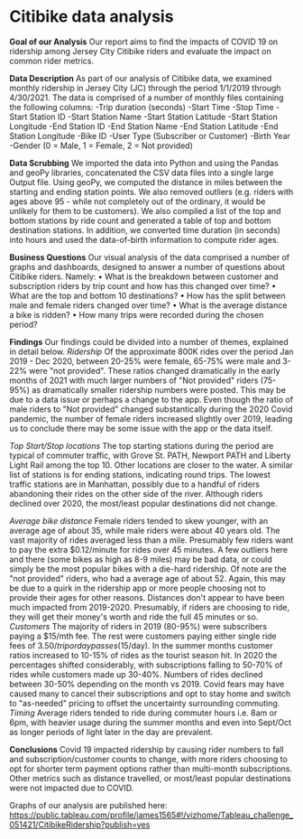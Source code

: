 
# Citibike data analysis

**Goal of our Analysis** 
Our report aims to find the impacts of COVID 19 on ridership among Jersey City Citibike riders and evaluate the impact on common rider metrics.

**Data Description** 
As part of our analysis of Citibike data, we examined monthly ridership in Jersey City (JC) through the period 1/1/2019 through 4/30/2021. The data is comprised of a number of monthly files containing the following columns: 
-Trip duration (seconds) 
-Start Time 
-Stop Time 
-Start Station ID 
-Start Station Name 
-Start Station Latitude 
-Start Station Longitude 
-End Station ID 
-End Station Name 
-End Station Latitude 
-End Station Longitude 
-Bike ID 
-User Type (Subscriber or Customer) 
-Birth Year 
-Gender (0 = Male, 1 = Female, 2 = Not provided)

**Data Scrubbing** 
We imported the data into Python and using the Pandas and geoPy libraries, concatenated the CSV data files into a single large Output file. Using geoPy, we computed the distance in miles between the starting and ending station points. We also removed outliers (e.g. riders with ages above 95 - while not completely out of the ordinary, it would be unlikely for them to be customers). We also compiled a list of the top and bottom stations by ride count and generated a table of top and bottom destination stations. In addition, we converted time duration (in seconds) into hours and used the data-of-birth information to compute rider ages.

**Business Questions** 
Our visual analysis of the data comprised a number of graphs and dashboards, designed to answer a number of questions about Citibike riders. Namely:
•	What is the breakdown between customer and subscription riders by trip count and how has this changed over time?
•	What are the top and bottom 10 destinations?
•	How has the split between male and female riders changed over time?
•	What is the average distance a bike is ridden?
•	How many trips were recorded during the chosen period?

**Findings** 
Our findings could be divided into a number of themes, explained in detail below.
*Ridership* 
Of the approximate 800K rides over the period Jan 2019 - Dec 2020, between 20-25% were female, 65-75% were male and 3-22% were "not provided". These ratios changed dramatically in the early months of 2021 with much larger numbers of "Not provided" riders (75-95%) as dramatically smaller ridership numbers were posted. This may be due to a data issue or perhaps a change to the app. Even though the ratio of male riders to "Not provided" changed substantically during the 2020 Covid pandemic, the number of female riders increased slightly over 2019, leading us to conclude there may be some issue with the app or the data itself.

*Top Start/Stop locations* 
The top starting stations during the period are typical of commuter traffic, with Grove St. PATH, Newport PATH and Liberty Light Rail among the top 10. Other locations are closer to the water. A similar list of stations is for ending stations, indicating round trips. The lowest traffic stations are in Manhattan, possibly due to a handful of riders abandoning their rides on the other side of the river. Although riders declined over 2020, the most/least popular destinations did not change.

*Average bike distance* 
Female riders tended to skew younger, with an average age of about 35, while male riders were about 40 years old. The vast majority of rides averaged less than a mile. Presumably few riders want to pay the extra $0.12/minute for rides over 45 minutes. A few outliers here and there (some bikes as high as 8-9 miles) may be bad data, or could simply be the most popular bikes with a die-hard ridership. Of note are the "not provided" riders, who had a average age of about 52. Again, this may be due to a quirk in the ridership app or more people choosing not to provide their ages for other reasons. Distances don't appear to have been much impacted from 2019-2020. Presumably, if riders are choosing to ride, they will get their money's worth and ride the full 45 minutes or so.
*Customers* 
The majority of riders in 2019 (80-95%) were subscribers paying a $15/mth fee. The rest were customers paying either single ride fees of $3.50/trip or day passes ($15/day). In the summer months customer ratios increased to 10-15% of rides as the tourist season hit. In 2020 the percentages shifted considerably, with subscriptions falling to 50-70% of rides while customers made up 30-40%. Numbers of rides declined between 30-50% depending on the month vs 2019. Covid fears may have caused many to cancel their subscriptions and opt to stay home and switch to "as-needed" pricing to offset the uncertainty surrounding commuting.
*Timing* 
Average riders tended to ride during commuter hours i.e. 8am or 6pm, with heavier usage during the summer months and even into Sept/Oct as longer periods of light later in the day are prevalent.

**Conclusions** 
Covid 19 impacted ridership by causing rider numbers to fall and subscription/customer counts to change, with more riders choosing to opt for shorter term payment options rather than multi-month subscriptions. Other metrics such as distance travelled, or most/least popular destinations were not impacted due to COVID.

Graphs of our analysis are published here: https://public.tableau.com/profile/james1565#!/vizhome/Tableau_challenge_051421/CitibikeRidership?publish=yes
